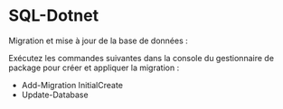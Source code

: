 # SQL-Dotnet

Migration et mise à jour de la base de données :

Exécutez les commandes suivantes dans la console du gestionnaire de package pour créer et appliquer la migration :

- Add-Migration InitialCreate
- Update-Database
